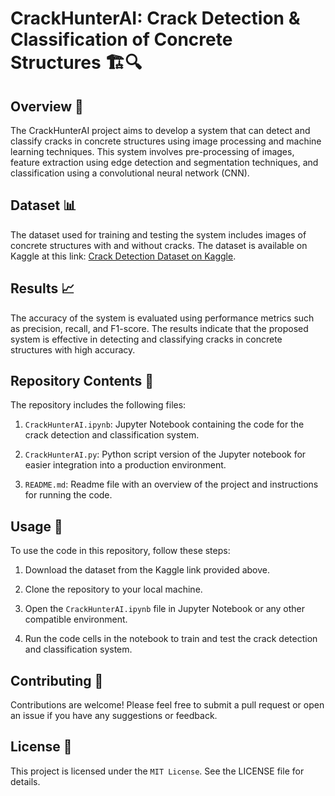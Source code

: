 
# CrackHunterAI: Crack Detection & Classification of Concrete Structures 🏗️🔍

## Overview 📝

The CrackHunterAI project aims to develop a system that can detect and classify cracks in concrete structures using image processing and machine learning techniques. This system involves pre-processing of images, feature extraction using edge detection and segmentation techniques, and classification using a convolutional neural network (CNN).

## Dataset 📊

The dataset used for training and testing the system includes images of concrete structures with and without cracks. The dataset is available on Kaggle at this link: [Crack Detection Dataset on Kaggle](https://www.kaggle.com/code/dhruv1234/crack-detection-opencv/input).

## Results 📈

The accuracy of the system is evaluated using performance metrics such as precision, recall, and F1-score. The results indicate that the proposed system is effective in detecting and classifying cracks in concrete structures with high accuracy.

## Repository Contents 📂

The repository includes the following files:

1. `CrackHunterAI.ipynb`: Jupyter Notebook containing the code for the crack detection and classification system.

2. `CrackHunterAI.py`: Python script version of the Jupyter notebook for easier integration into a production environment.

3. `README.md`: Readme file with an overview of the project and instructions for running the code.

## Usage 🚀

To use the code in this repository, follow these steps:

1. Download the dataset from the Kaggle link provided above.

2. Clone the repository to your local machine.

3. Open the `CrackHunterAI.ipynb` file in Jupyter Notebook or any other compatible environment.

4. Run the code cells in the notebook to train and test the crack detection and classification system.

## Contributing 🤝

Contributions are welcome! Please feel free to submit a pull request or open an issue if you have any suggestions or feedback.

## License 📜

This project is licensed under the `MIT License`. See the LICENSE file for details.
